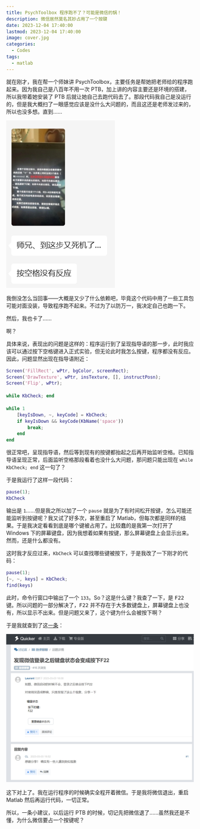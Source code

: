 ```yaml
---
title: PsychToolbox 程序跑不了？可能是微信的锅！
description: 微信居然莫名其妙占用了一个按键
date: 2023-12-04 17:40:00
lastmod: 2023-12-04 17:40:00
image: cover.jpg
categories:
  - Codes
tags:
  - matlab
---
```


就在刚才，我在帮一个师妹讲 PsychToolbox，主要任务是帮她把老师给的程序跑起来。因为我自己是八百年不用一次 PTB，加上讲的内容主要还是环境的搭建，所以我带着她安装了 PTB 后就让她自己去跑代码去了。那段代码我自己是没运行的，但是我大概扫了一眼感觉应该是没什么大问题的，而且这还是老师发过来的，所以也没多想。直到……

![](problem.jpg)

我倒没怎么当回事——大概是又少了什么依赖吧，毕竟这个代码中用了一些工具包可能对面没装，导致程序跑不起来。不过为了以防万一，我决定自己也跑一下。

然后，我也卡了……

啊？

具体来说，表现出的问题是这样的：程序运行到了呈现指导语的那一步，此时我应该可以通过按下空格键进入正式实验，但无论此时我怎么按键，程序都没有反应。因此，问题显然出现在指导语附近：

```matlab
Screen('FillRect', wPtr, bgColor, screenRect);
Screen('DrawTexture', wPtr, insTexture, [], instructPosn);
Screen('Flip', wPtr);

while KbCheck; end

while 1
    [keyIsDown, ~, keyCode] = KbCheck;
    if keyIsDown && keyCode(KbName('space'))
        break;
    end
end
```

很正常吧，呈现指导语，然后等到现有的按键都抬起之后再开始监听空格。已知指导语呈现正常，后面监听空格那段看着也没什么大问题，那问题只能出现在 `while KbCheck; end` 这一句了？

于是我运行了这样一段代码：

```matlab
pause(1);
KbCheck
```

输出是 `1`……但是我之所以加了一个 `pause` 就是为了有时间松开按键，怎么可能还能监听到按键呢？我又试了好多次，甚至重启了 Matlab，但每次都是同样的结果。于是我决定看看到底是哪个键被占用了。比较蠢的是我第一次打开了 Windows 下的屏幕键盘，因为我想着如果有按键，那么屏幕键盘上会显示出来。然而，还是什么都没有。

这时我才反应过来，`KbCheck` 可以查找哪些键被按下，于是我改了一下刚才的代码：

```matlab
pause(1);
[~, ~, keys] = KbCheck;
find(keys)
```

此时，命令行窗口中输出了一个 `133`。So？这是什么键？我查了一下，是 <kbd>F22</kbd> 键。所以问题的一部分解决了，<kbd>F22</kbd> 并不存在于大多数键盘上，屏幕键盘上也没有，所以显示不出来。但是问题又来了，这个键为什么会被按下啊？

于是我就查到了这[一条](https://getquicker.net/QA/Question/16369)：

![](f22.jpg)

这下对上了。我在运行程序的时候确实全程开着微信。于是我将微信退出，重启 Matlab 然后再运行代码，一切正常。

所以，一条小建议，以后运行 PTB 的时候，切记先把微信退了……虽然我还是不懂，为什么微信要占一个按键呢？
